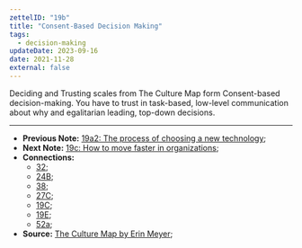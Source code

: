 ```yaml
---
zettelID: "19b"
title: "Consent-Based Decision Making"
tags:
  - decision-making
updateDate: 2023-09-16
date: 2021-11-28
external: false
---
```


Deciding and Trusting scales from The Culture Map form Consent-based decision-making.
You have to trust in task-based, low-level communication about why and egalitarian leading, top-down decisions.

---

- **Previous Note:** [19a2: The process of choosing a new technology](/notes/19a2/);
- **Next Note:** [19c: How to move faster in organizations](/notes/19c/);
- **Connections:**
  - [32](/notes/32/);
  - [24B](/notes/24b/);
  - [38](/notes/38/);
  - [27C](/notes/27c/);
  - [19C](/notes/19c/);
  - [19E](/notes/19e/);
  - [52a](/notes/52a/);
- **Source:** [The Culture Map by Erin Meyer](/high-productivity-and-clear-communication-in-different-cultures/);